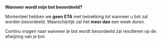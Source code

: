 **Wanneer wordt mijn bot beoordeeld?**

Momenteel hebben we **geen ETA** met betrekking tot wanneer u bot zal worden beoordeeld. Waarschijnlijk zal het **meer dan** een week duren.

Continu vragen naar wanneer je bot wordt beoordeeld zal resulteren op de afwijzing van je bot.